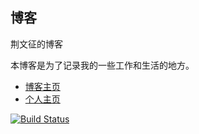 ## 博客

荆文征的博客

本博客是为了记录我的一些工作和生活的地方。

* [博客主页](msiter.com)
* [个人主页](jingwenzheng.com)

[![Build Status](https://travis-ci.org/aimobier/aimobier.github.io.svg)](https://travis-ci.org/aimobier/aimobier.github.io)
